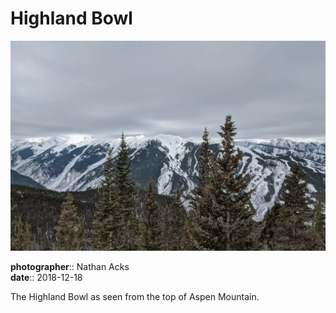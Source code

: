 # Highland Bowl

![A snowy mountain range seen through the tops of a pine forest](assets/2018-12-18-highland-bowl.webp)

**photographer**:: Nathan Acks  
**date**:: 2018-12-18

The Highland Bowl as seen from the top of Aspen Mountain.
